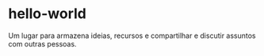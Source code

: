 # hello-world
Um lugar para  armazena ideias, recursos e compartilhar e discutir assuntos com outras pessoas.
